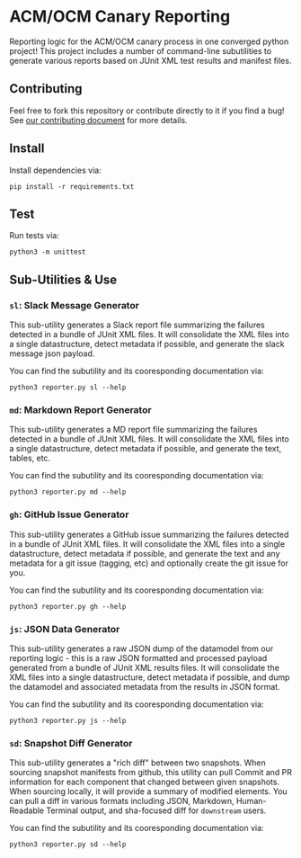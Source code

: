 # ACM/OCM Canary Reporting

Reporting logic for the ACM/OCM canary process in one converged python project!  This project includes a number of command-line subutilities to generate various reports based on JUnit XML test results and manifest files.  

## Contributing

Feel free to fork this repository or contribute directly to it if you find a bug!  See [our contributing document](CONTRIBUTING.md) for more details.  

## Install

Install dependencies via:
```
pip install -r requirements.txt
```

## Test

Run tests via:
```
python3 -m unittest
```

## Sub-Utilities & Use

### `sl`: Slack Message Generator
This sub-utility generates a Slack report file summarizing the failures detected in a bundle of JUnit XML files.  It will consolidate the XML files into a single datastructure, detect metadata if possible, and generate the slack message json payload.

You can find the subutility and its cooresponding documentation via:
```
python3 reporter.py sl --help
```

### `md`: Markdown Report Generator
This sub-utility generates a MD report file summarizing the failures detected in a bundle of JUnit XML files.  It will consolidate the XML files into a single datastructure, detect metadata if possible, and generate the text, tables, etc. 

You can find the subutility and its cooresponding documentation via:
```
python3 reporter.py md --help
```

### `gh`: GitHub Issue Generator
This sub-utility generates a GitHub issue summarizing the failures detected in a bundle of JUnit XML files.  It will consolidate the XML files into a single datastructure, detect metadata if possible, and generate the text and any metadata for a git issue (tagging, etc) and optionally create the git issue for you.  

You can find the subutility and its cooresponding documentation via:
```
python3 reporter.py gh --help
```

### `js`: JSON Data Generator
This sub-utility generates a raw JSON dump of the datamodel from our reporting logic - this is a raw JSON formatted and processed payload generated from a bundle of JUnit XML results files.  It will consolidate the XML files into a single datastructure, detect metadata if possible, and dump the datamodel and associated metadata from the results in JSON format.  

You can find the subutility and its cooresponding documentation via:
```
python3 reporter.py js --help
```

### `sd`: Snapshot Diff Generator
This sub-utility generates a "rich diff" between two snapshots.  When sourcing snapshot manifests from github, this utility can pull Commit and PR information for each component that changed between given snapshots.  When sourcing locally, it will provide a summary of modified elements.  You can pull a diff in various formats including JSON, Markdown, Human-Readable Terminal output, and sha-focused diff for `downstream` users.  

You can find the subutility and its cooresponding documentation via:
```
python3 reporter.py sd --help
```
